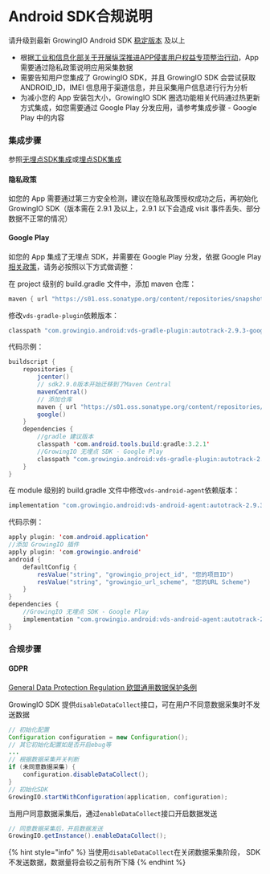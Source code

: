 # Android SDK合规说明

请升级到最新 GrowingIO Android SDK [稳定版本](https://docs.growingio.com/v3/developer-manual/sdkintegrated/android-sdk/androidsdk-log) 及以上

* 根据[工业和信息化部关于开展纵深推进APP侵害用户权益专项整治行动](http://www.gov.cn/zhengce/zhengceku/2020-08/02/content_5531975.htm)，App 需要通过隐私政策说明应用采集数据
* 需要告知用户您集成了 GrowingIO SDK，并且 GrowingIO SDK 会尝试获取 ANDROID\_ID，IMEI 信息用于渠道信息，并且采集用户信息进行行为分析
* 为减小您的 App 安装包大小，GrowingIO SDK 圈选功能相关代码通过热更新方式集成，如您需要通过 Google Play 分发应用，请参考集成步骤 - Google Play 中的内容

### 集成步骤

参照[无埋点SDK集成](https://docs.growingio.com/v3/developer-manual/sdkintegrated/android-sdk/auto-android-sdk)或[埋点SDK集成](https://docs.growingio.com/v3/developer-manual/sdkintegrated/android-sdk/manunl-android-sdk)

#### 隐私政策

如您的 App 需要通过第三方安全检测，建议在隐私政策授权成功之后，再初始化 GrowingIO SDK（版本需在 2.9.1 及以上，2.9.1 以下会造成 visit 事件丢失、部分数据不正常的情况）

#### Google Play

如您的 App 集成了无埋点 SDK，并需要在 Google Play 分发，依据 Google Play [相关政策](https://support.google.com/googleplay/android-developer/answer/9888379?hl=zh-Hans&ref_topic=9877467#zippy=%2C%E5%B8%B8%E8%A7%81%E8%BF%9D%E8%A7%84%E8%A1%8C%E4%B8%BA%E7%A4%BA%E4%BE%8B)，请务必按照以下方式做调整：

在 project 级别的 build.gradle 文件中，添加 maven 仓库：

```java
maven { url "https://s01.oss.sonatype.org/content/repositories/snapshots/" }
```

修改`vds-gradle-plugin`依赖版本：

```java
classpath "com.growingio.android:vds-gradle-plugin:autotrack-2.9.3-googleplay-SNAPSHOT"
```

代码示例：

```java
buildscript {
    repositories {
        jcenter()
        // sdk2.9.0版本开始迁移到了Maven Central
        mavenCentral()
        // 添加仓库
        maven { url "https://s01.oss.sonatype.org/content/repositories/snapshots/" }
        google()
    }
    dependencies {
        //gradle 建议版本
        classpath 'com.android.tools.build:gradle:3.2.1'
        //GrowingIO 无埋点 SDK - Google Play
        classpath "com.growingio.android:vds-gradle-plugin:autotrack-2.9.3-googleplay-SNAPSHOT"
    }
}
```

在 module 级别的 build.gradle 文件中修改`vds-android-agent`依赖版本：

```java
implementation "com.growingio.android:vds-android-agent:autotrack-2.9.3-googleplay-SNAPSHOT"
```

代码示例：

```java
apply plugin: 'com.android.application'
//添加 GrowingIO 插件
apply plugin: 'com.growingio.android'
android {
    defaultConfig {
        resValue("string", "growingio_project_id", "您的项目ID")
        resValue("string", "growingio_url_scheme", "您的URL Scheme")
    }
}
dependencies {
    //GrowingIO 无埋点 SDK - Google Play
    implementation "com.growingio.android:vds-android-agent:autotrack-2.9.3-googleplay-SNAPSHOT"
}
```

### 合规步骤

#### GDPR

[General Data Protection Regulation 欧盟通用数据保护条例](https://zh.wikipedia.org/wiki/%E6%AD%90%E7%9B%9F%E4%B8%80%E8%88%AC%E8%B3%87%E6%96%99%E4%BF%9D%E8%AD%B7%E8%A6%8F%E7%AF%84)

GrowingIO SDK 提供`disableDataCollect`接口，可在用户不同意数据采集时不发送数据

```java
// 初始化配置
Configuration configuration = new Configuration();
// 其它初始化配置如是否开启ebug等
...
// 根据数据采集开关判断
if (未同意数据采集) {
    configuration.disableDataCollect();
}
// 初始化SDK
GrowingIO.startWithConfiguration(application, configuration);
```

当用户同意数据采集后，通过`enableDataCollect`接口开启数据发送

```java
// 同意数据采集后，开启数据发送
GrowingIO.getInstance().enableDataCollect();
```

{% hint style="info" %}
当使用`disableDataCollect`在关闭数据采集阶段， SDK 不发送数据，数据量将会较之前有所下降
{% endhint %}

